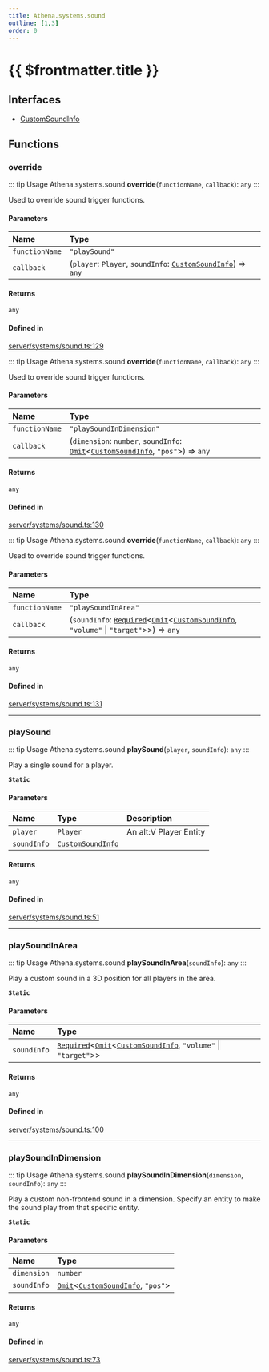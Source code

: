 ```yaml
---
title: Athena.systems.sound
outline: [1,3]
order: 0
---
```


# {{ $frontmatter.title }}


## Interfaces

- [CustomSoundInfo](../interfaces/server_systems_sound_CustomSoundInfo.md)

## Functions

### override

::: tip Usage
Athena.systems.sound.**override**(`functionName`, `callback`): `any`
:::

Used to override sound trigger functions.

#### Parameters

| Name | Type |
| :------ | :------ |
| `functionName` | ``"playSound"`` |
| `callback` | (`player`: `Player`, `soundInfo`: [`CustomSoundInfo`](../interfaces/server_systems_sound_CustomSoundInfo.md)) => `any` |

#### Returns

`any`

#### Defined in

[server/systems/sound.ts:129](https://github.com/Stuyk/altv-athena/blob/fd05e62/src/core/server/systems/sound.ts#L129)

::: tip Usage
Athena.systems.sound.**override**(`functionName`, `callback`): `any`
:::

Used to override sound trigger functions.

#### Parameters

| Name | Type |
| :------ | :------ |
| `functionName` | ``"playSoundInDimension"`` |
| `callback` | (`dimension`: `number`, `soundInfo`: [`Omit`](server_player_inventory_Internal.md#Omit)<[`CustomSoundInfo`](../interfaces/server_systems_sound_CustomSoundInfo.md), ``"pos"``\>) => `any` |

#### Returns

`any`

#### Defined in

[server/systems/sound.ts:130](https://github.com/Stuyk/altv-athena/blob/fd05e62/src/core/server/systems/sound.ts#L130)

::: tip Usage
Athena.systems.sound.**override**(`functionName`, `callback`): `any`
:::

Used to override sound trigger functions.

#### Parameters

| Name | Type |
| :------ | :------ |
| `functionName` | ``"playSoundInArea"`` |
| `callback` | (`soundInfo`: [`Required`](server_extensions_extColshape_Internal.md#Required)<[`Omit`](server_player_inventory_Internal.md#Omit)<[`CustomSoundInfo`](../interfaces/server_systems_sound_CustomSoundInfo.md), ``"volume"`` \| ``"target"``\>\>) => `any` |

#### Returns

`any`

#### Defined in

[server/systems/sound.ts:131](https://github.com/Stuyk/altv-athena/blob/fd05e62/src/core/server/systems/sound.ts#L131)

___

### playSound

::: tip Usage
Athena.systems.sound.**playSound**(`player`, `soundInfo`): `any`
:::

Play a single sound for a player.

**`Static`**

#### Parameters

| Name | Type | Description |
| :------ | :------ | :------ |
| `player` | `Player` | An alt:V Player Entity |
| `soundInfo` | [`CustomSoundInfo`](../interfaces/server_systems_sound_CustomSoundInfo.md) |  |

#### Returns

`any`

#### Defined in

[server/systems/sound.ts:51](https://github.com/Stuyk/altv-athena/blob/fd05e62/src/core/server/systems/sound.ts#L51)

___

### playSoundInArea

::: tip Usage
Athena.systems.sound.**playSoundInArea**(`soundInfo`): `any`
:::

Play a custom sound in a 3D position for all players in the area.

**`Static`**

#### Parameters

| Name | Type |
| :------ | :------ |
| `soundInfo` | [`Required`](server_extensions_extColshape_Internal.md#Required)<[`Omit`](server_player_inventory_Internal.md#Omit)<[`CustomSoundInfo`](../interfaces/server_systems_sound_CustomSoundInfo.md), ``"volume"`` \| ``"target"``\>\> |

#### Returns

`any`

#### Defined in

[server/systems/sound.ts:100](https://github.com/Stuyk/altv-athena/blob/fd05e62/src/core/server/systems/sound.ts#L100)

___

### playSoundInDimension

::: tip Usage
Athena.systems.sound.**playSoundInDimension**(`dimension`, `soundInfo`): `any`
:::

Play a custom non-frontend sound in a dimension.
Specify an entity to make the sound play from that specific entity.

**`Static`**

#### Parameters

| Name | Type |
| :------ | :------ |
| `dimension` | `number` |
| `soundInfo` | [`Omit`](server_player_inventory_Internal.md#Omit)<[`CustomSoundInfo`](../interfaces/server_systems_sound_CustomSoundInfo.md), ``"pos"``\> |

#### Returns

`any`

#### Defined in

[server/systems/sound.ts:73](https://github.com/Stuyk/altv-athena/blob/fd05e62/src/core/server/systems/sound.ts#L73)

